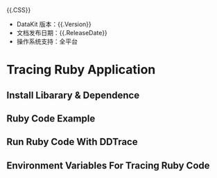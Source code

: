 {{.CSS}}

- DataKit 版本：{{.Version}}
- 文档发布日期：{{.ReleaseDate}}
- 操作系统支持：全平台

# Tracing Ruby Application

## Install Libarary & Dependence

## Ruby Code Example

## Run Ruby Code With DDTrace

## Environment Variables For Tracing Ruby Code
